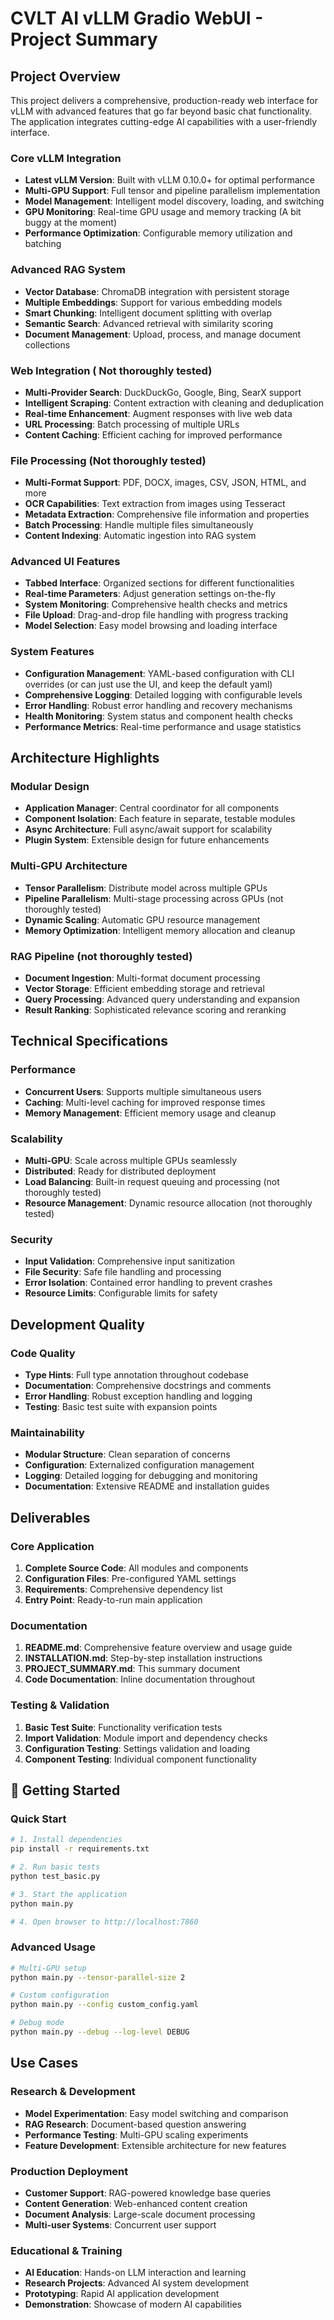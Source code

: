 #  CVLT AI vLLM Gradio WebUI - Project Summary

##  Project Overview

This project delivers a comprehensive, production-ready web interface for vLLM with advanced features that go far beyond basic chat functionality. The application integrates cutting-edge AI capabilities with a user-friendly interface.



###  Core vLLM Integration
- **Latest vLLM Version**: Built with vLLM 0.10.0+ for optimal performance
- **Multi-GPU Support**: Full tensor and pipeline parallelism implementation
- **Model Management**: Intelligent model discovery, loading, and switching
- **GPU Monitoring**: Real-time GPU usage and memory tracking (A bit buggy at the moment) 
- **Performance Optimization**: Configurable memory utilization and batching

### Advanced RAG System
- **Vector Database**: ChromaDB integration with persistent storage
- **Multiple Embeddings**: Support for various embedding models
- **Smart Chunking**: Intelligent document splitting with overlap
- **Semantic Search**: Advanced retrieval with similarity scoring
- **Document Management**: Upload, process, and manage document collections

###  Web Integration ( Not thoroughly tested) 
- **Multi-Provider Search**: DuckDuckGo, Google, Bing, SearX support
- **Intelligent Scraping**: Content extraction with cleaning and deduplication
- **Real-time Enhancement**: Augment responses with live web data
- **URL Processing**: Batch processing of multiple URLs
- **Content Caching**: Efficient caching for improved performance

###  File Processing (Not thoroughly tested) 
- **Multi-Format Support**: PDF, DOCX, images, CSV, JSON, HTML, and more
- **OCR Capabilities**: Text extraction from images using Tesseract
- **Metadata Extraction**: Comprehensive file information and properties
- **Batch Processing**: Handle multiple files simultaneously
- **Content Indexing**: Automatic ingestion into RAG system

###  Advanced UI Features
- **Tabbed Interface**: Organized sections for different functionalities
- **Real-time Parameters**: Adjust generation settings on-the-fly
- **System Monitoring**: Comprehensive health checks and metrics
- **File Upload**: Drag-and-drop file handling with progress tracking
- **Model Selection**: Easy model browsing and loading interface

###  System Features
- **Configuration Management**: YAML-based configuration with CLI overrides (or can just use the UI, and keep the default yaml) 
- **Comprehensive Logging**: Detailed logging with configurable levels
- **Error Handling**: Robust error handling and recovery mechanisms
- **Health Monitoring**: System status and component health checks
- **Performance Metrics**: Real-time performance and usage statistics

##  Architecture Highlights

### Modular Design
- **Application Manager**: Central coordinator for all components
- **Component Isolation**: Each feature in separate, testable modules
- **Async Architecture**: Full async/await support for scalability
- **Plugin System**: Extensible design for future enhancements

### Multi-GPU Architecture
- **Tensor Parallelism**: Distribute model across multiple GPUs
- **Pipeline Parallelism**: Multi-stage processing across GPUs (not thoroughly tested) 
- **Dynamic Scaling**: Automatic GPU resource management
- **Memory Optimization**: Intelligent memory allocation and cleanup

### RAG Pipeline (not thoroughly tested) 
- **Document Ingestion**: Multi-format document processing
- **Vector Storage**: Efficient embedding storage and retrieval
- **Query Processing**: Advanced query understanding and expansion
- **Result Ranking**: Sophisticated relevance scoring and reranking

##  Technical Specifications

### Performance
- **Concurrent Users**: Supports multiple simultaneous users
- **Caching**: Multi-level caching for improved response times
- **Memory Management**: Efficient memory usage and cleanup

### Scalability
- **Multi-GPU**: Scale across multiple GPUs seamlessly
- **Distributed**: Ready for distributed deployment
- **Load Balancing**: Built-in request queuing and processing (not thoroughly tested) 
- **Resource Management**: Dynamic resource allocation (not thoroughly tested)

### Security
- **Input Validation**: Comprehensive input sanitization
- **File Security**: Safe file handling and processing
- **Error Isolation**: Contained error handling to prevent crashes
- **Resource Limits**: Configurable limits for safety

##  Development Quality

### Code Quality
- **Type Hints**: Full type annotation throughout codebase
- **Documentation**: Comprehensive docstrings and comments
- **Error Handling**: Robust exception handling and logging
- **Testing**: Basic test suite with expansion points

### Maintainability
- **Modular Structure**: Clean separation of concerns
- **Configuration**: Externalized configuration management
- **Logging**: Detailed logging for debugging and monitoring
- **Documentation**: Extensive README and installation guides

##  Deliverables

### Core Application
1. **Complete Source Code**: All modules and components
2. **Configuration Files**: Pre-configured YAML settings
3. **Requirements**: Comprehensive dependency list
4. **Entry Point**: Ready-to-run main application

### Documentation
1. **README.md**: Comprehensive feature overview and usage guide
2. **INSTALLATION.md**: Step-by-step installation instructions
3. **PROJECT_SUMMARY.md**: This summary document
4. **Code Documentation**: Inline documentation throughout

### Testing & Validation
1. **Basic Test Suite**: Functionality verification tests
2. **Import Validation**: Module import and dependency checks
3. **Configuration Testing**: Settings validation and loading
4. **Component Testing**: Individual component functionality

## 🚀 Getting Started

### Quick Start
```bash
# 1. Install dependencies
pip install -r requirements.txt

# 2. Run basic tests
python test_basic.py

# 3. Start the application
python main.py

# 4. Open browser to http://localhost:7860
```

### Advanced Usage
```bash
# Multi-GPU setup
python main.py --tensor-parallel-size 2

# Custom configuration
python main.py --config custom_config.yaml

# Debug mode
python main.py --debug --log-level DEBUG
```

##  Use Cases

### Research & Development
- **Model Experimentation**: Easy model switching and comparison
- **RAG Research**: Document-based question answering
- **Performance Testing**: Multi-GPU scaling experiments
- **Feature Development**: Extensible architecture for new features

### Production Deployment
- **Customer Support**: RAG-powered knowledge base queries
- **Content Generation**: Web-enhanced content creation
- **Document Analysis**: Large-scale document processing
- **Multi-user Systems**: Concurrent user support

### Educational & Training
- **AI Education**: Hands-on LLM interaction and learning
- **Research Projects**: Advanced AI system development
- **Prototyping**: Rapid AI application development
- **Demonstration**: Showcase of modern AI capabilities



